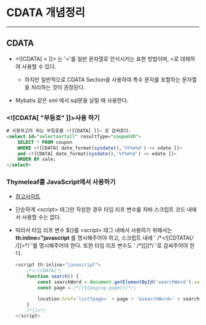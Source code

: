  # CDATA 개념정리
---
 >

## CDATA


- \<![CDATA[ < ]]> 는 '<'를 일반 문자열로 인식시키는 표현 방법이며, <로 대체하여 사용할 수 있다.

  - 하지만 일반적으로 CDATA Section을 사용하여 특수 문자를 포함하는 문자열을 처리하는 것이 권장된다. 
- Mybatis 같은 xml 에서 sql문을 날릴 때 사용한다. 

### <![CDATA\[ "부등호" ]]>사용 하기 

```sql
# 사용하고자 하는 부등호를 <![CDATA[ ]]> 로 감싸준다. 
<select id="selectsortall" resultType="couponVO">
	SELECT * FROM coupon 
	WHERE <![CDATA[ date_format(sysdate(),'%Y%m%d') >= sdate ]]>
	and <![CDATA[ date_format(sysdate(),'%Y%m%d') <= edate ]]>
	ORDER BY sale;
</select>
```

### Thymeleaf를 JavaScript에서 사용하기

- [참고사이트](https://mimah.tistory.com/entry/Thymeleaf-JavaScript%EC%97%90%EC%84%9C-%ED%83%80%EC%9E%84-%EB%A6%AC%ED%94%84-%EB%B3%80%EC%88%98-%EC%82%AC%EC%9A%A9%ED%95%98%EA%B8%B0)

- 단순하게 \<script> 태그만 작성한 경우 타임 리프 변수를 자바 스크립트 코드 내에서 사용할 수는 없다.

- 따라서 타임 리프 변수 ${}를 \<script> 태그 내에서 사용하기 위해서는 **th:inline="javascript** 를 명시해주어야 하고, 스크립트 내에 '  /\*<![CDTATA[*/ /*]]>\*/   '를 명시해주어야 한다. 또한 타임 리프 변수도 '  /\*[[]]\*/  '로 감싸주어야 한다.

  ```javascript
  <script th:inline="javascript">
      /*<![CDATA[*/
      function search() {
          const searchWord = document.getElementById('searchWord').value;
          const page = /*[[${paging.page}]]*/;
  
          location.href='list?page=' + page + '&searchWord=' + searchWord;
      }
      /*]]>*/
  </script>
  ```
